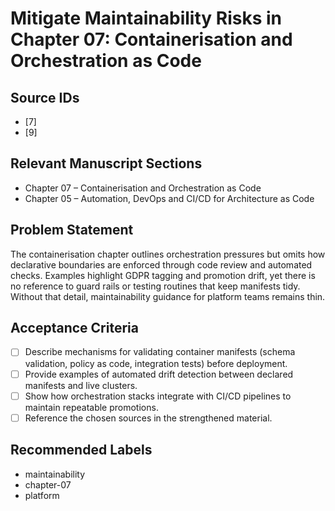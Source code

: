 # Mitigate Maintainability Risks in Chapter 07: Containerisation and Orchestration as Code

## Source IDs
- [7]
- [9]

## Relevant Manuscript Sections
- Chapter 07 – Containerisation and Orchestration as Code
- Chapter 05 – Automation, DevOps and CI/CD for Architecture as Code

## Problem Statement
The containerisation chapter outlines orchestration pressures but omits how declarative boundaries are enforced through code review and automated checks. Examples highlight GDPR tagging and promotion drift, yet there is no reference to guard rails or testing routines that keep manifests tidy. Without that detail, maintainability guidance for platform teams remains thin.

## Acceptance Criteria
- [ ] Describe mechanisms for validating container manifests (schema validation, policy as code, integration tests) before deployment.
- [ ] Provide examples of automated drift detection between declared manifests and live clusters.
- [ ] Show how orchestration stacks integrate with CI/CD pipelines to maintain repeatable promotions.
- [ ] Reference the chosen sources in the strengthened material.

## Recommended Labels
- maintainability
- chapter-07
- platform
